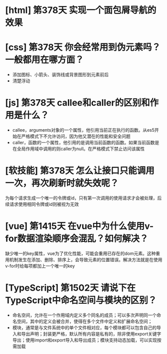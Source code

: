 # [html] 第378天 实现一个面包屑导航的效果

# [css] 第378天 你会经常用到伪元素吗？一般都用在哪方面？

- 添加图标、小箭头、装饰线或背景图形到元素前后
- 清楚浮动

# [js] 第378天 callee和caller的区别和作用是什么？

- callee，arguments对象的一个属性，他引用当前正在执行的函数。从es5开始在严格模式下不允许访问，因为他又潜在的性能和安全问题
- caller，函数的一个属性，他引用的是调用当前函数的函数。如果当前函数是在全局作用域中调用的则caller为null。在严格模式下禁止访问该属性

# [软技能] 第378天 怎么让接口只能调用一次，再次刷新时就失效呢？

为每个请求生成一个唯一的令牌或id，只有第一次调用的使用请求才会被处理，后续请求使用相同令牌或id则被视为无效

# [vue] 第1415天 在vue中为什么使用v-for数据渲染顺序会混乱？如何解决？

缺少唯一的key属性，vue为了优化性能，可能会重用已存在的dom元素。这种重用机制发生在添加、删除、排序上，会导致元素的位置错误。解决方法就是在使用v-for时给每项都加上一个唯一的key

# [TypeScript] 第1502天 请说下在TypeScript中命名空间与模块的区别？

- 命名空间，允许在一个作用域内定义多个同名的成员；可以多次声明同一个命名空间，其中的定义会被合并，使得在多个文件中定义和扩展命名空间；
- 模块，通常是与文件系统中的单个文件相对应，每个模块都可以包含自己的导入和导出声明；封装更严格，默认所有内容是私有的，除非使用export关键字导出；使用import和export导入和导出成员；模块支持动态加载，可以实现按需加载
